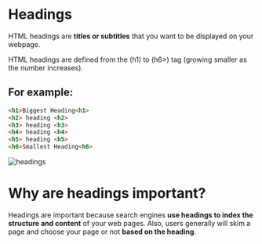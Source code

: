 # Headings 

HTML headings are **titles or subtitles** that you want to be displayed on your webpage. 

HTML headings are defined from the (h1) to (h6>) tag (growing smaller as the number increases). 

## For example: 
```html 
<h1>Biggest Heading<h1> 
<h2> heading <h2> 
<h3> heading <h3> 
<h4> heading <h4> 
<h5> heading <h5> 
<h6>Smallest Heading<h6> 
``` 
![headings](https://user-images.githubusercontent.com/109105989/197935671-93e1477a-977c-4d8f-bdc8-3a37bc1845e7.png)

# Why are headings important? 
Headings are important because search engines **use headings to index the structure and content** of your web pages. Also, users generally will skim a page and choose your page or not **based on the heading**. 



